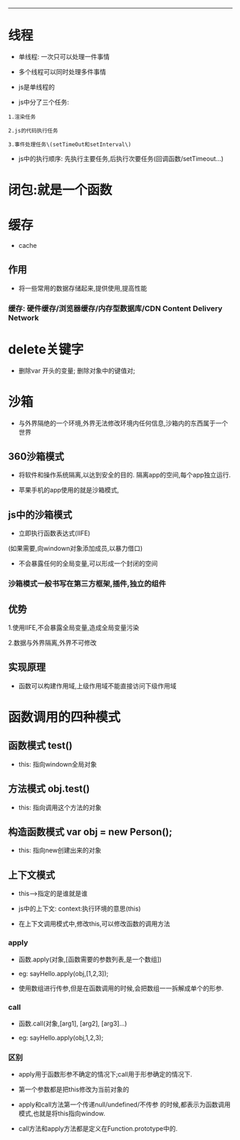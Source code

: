 
---

# 线程

* 单线程: 一次只可以处理一件事情

* 多个线程可以同时处理多件事情

* js是单线程的

* js中分了三个任务:

```
1.渲染任务

2.js的代码执行任务

3.事件处理任务\(setTimeOut和setInterval\)
```

* js中的执行顺序: 先执行主要任务,后执行次要任务\(回调函数\/setTimeout...\)

# 闭包:就是一个函数

# 缓存

*  cache

## 作用

* 将一些常用的数据存储起来,提供使用,提高性能

### 缓存: 硬件缓存\/浏览器缓存\/内存型数据库\/CDN  Content Delivery Network

# delete关键字

* 删除var 开头的变量; 删除对象中的键值对;

# 沙箱

*  与外界隔绝的一个环境,外界无法修改环境内任何信息,沙箱内的东西属于一个世界

##  360沙箱模式

* 将软件和操作系统隔离,以达到安全的目的. 隔离app的空间,每个app独立运行.

* 苹果手机的app使用的就是沙箱模式,

## js中的沙箱模式

* 立即执行函数表达式\(IIFE\)

\(如果需要,向windown对象添加成员,以暴力借口\)

* 不会暴露任何的全局变量,可以形成一个封闭的空间

### 沙箱模式一般书写在第三方框架,插件,独立的组件

## 优势

1.使用IIFE,不会暴露全局变量,造成全局变量污染

2.数据与外界隔离,外界不可修改

## 实现原理

* 函数可以构建作用域,上级作用域不能直接访问下级作用域

# 函数调用的四种模式

## 函数模式  test\(\)

* this: 指向windown全局对象

## 方法模式  obj.test\(\)

* this: 指向调用这个方法的对象

## 构造函数模式  var obj = new Person\(\);

* this: 指向new创建出来的对象

## 上下文模式

* this--&gt;指定的是谁就是谁

* js中的上下文: context:执行环境的意思\(this\)

* 在上下文调用模式中,修改this,可以修改函数的调用方法

### apply

* 函数.apply\(对象,\[函数需要的参数列表,是一个数组\]\)

* eg: sayHello.apply\(obj,\[1,2,3\]\);

* 使用数组进行传参,但是在函数调用的时候,会把数组一一拆解成单个的形参.

### call

* 函数.call\(对象,\[arg1\], \[arg2\],  \[arg3\]...\)

* eg: sayHello.apply\(obj,1,2,3\);

### 区别

* apply用于函数形参不确定的情况下;call用于形参确定的情况下.

* 第一个参数都是把this修改为当前对象的

* apply和call方法第一个传递null\/undefined\/不传参 的时候,都表示为函数调用模式,也就是将this指向window.

* call方法和apply方法都是定义在Function.prototype中的.



